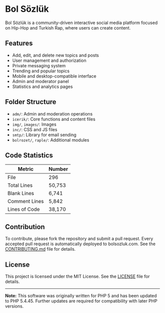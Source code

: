 # Bol Sözlük

Bol Sözlük is a community-driven interactive social media platform focused on Hip-Hop and Turkish Rap, where users can create content.

## Features

- Add, edit, and delete new topics and posts
- User management and authorization
- Private messaging system
- Trending and popular topics
- Mobile and desktop-compatible interface
- Admin and moderator panel
- Statistics and analytics pages

## Folder Structure

- `adm/`: Admin and moderation operations
- `icerik/`: Core functions and content files
- `img/`, `images/`: Images
- `inc/`: CSS and JS files
- `smtp/`: Library for email sending
- `bolrozet/`, `raple/`: Additional modules

## Code Statistics

| Metric | Number |
| -------------- | ------- |
| File | 296 |
| Total Lines | 50,753 |
| Blank Lines | 6,741 |
| Comment Lines | 5,842 |
| Lines of Code | 38,170 |

## Contribution

To contribute, please fork the repository and submit a pull request. Every accepted pull request is automatically deployed to bolsozluk.com. See the [CONTRIBUTING.md](CONTRIBUTING.md) file for details.

## License

This project is licensed under the MIT License. See the [LICENSE](LICENSE) file for details.

---

**Note:** This software was originally written for PHP 5 and has been updated to PHP 5.4.45. Further updates are required for compatibility with later PHP versions.
